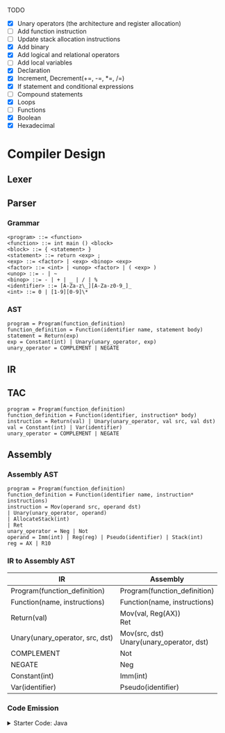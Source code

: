 TODO

- [x] Unary operators (the architecture and register allocation)
- [ ] Add function instruction
- [ ] Update stack allocation instructions
- [x] Add binary
- [x] Add logical and relational operators
- [ ] Add local variables
- [x] Declaration
- [x] Increment, Decrement(+=, -=, \*=, /=)
- [x] If statement and conditional expressions
- [ ] Compound statements
- [x] Loops
- [ ] Functions
- [x] Boolean
- [x] Hexadecimal

# Compiler Design

## Lexer

## Parser

### Grammar

```
<program> ::= <function>
<function> ::= int main () <block>
<block> ::= { <statement> }
<statement> ::= return <exp> ;
<exp> ::= <factor> | <exp> <binop> <exp>
<factor> ::= <int> | <unop> <factor> | ( <exp> )
<unop> ::= - | ~
<binop> ::= - | + | _ | / | %
<identifier> ::= [A-Za-z\_][A-Za-z0-9_]_
<int> ::= 0 | [1-9][0-9]\*
```

### AST

```
program = Program(function_definition)
function_definition = Function(identifier name, statement body)
statement = Return(exp)
exp = Constant(int) | Unary(unary_operator, exp)
unary_operator = COMPLEMENT | NEGATE
```

## IR

## TAC

```
program = Program(function_definition)
function_definition = Function(identifier, instruction* body)
instruction = Return(val) | Unary(unary_operator, val src, val dst)
val = Constant(int) | Var(identifier)
unary_operator = COMPLEMENT | NEGATE
```

## Assembly

### Assembly AST

```
program = Program(function_definition)
function_definition = Function(identifier name, instruction* instructions)
instruction = Mov(operand src, operand dst)
| Unary(unary_operator, operand)
| AllocateStack(int)
| Ret
unary_operator = Neg | Not
operand = Imm(int) | Reg(reg) | Pseudo(identifier) | Stack(int)
reg = AX | R10
```

### IR to Assembly AST

| IR                              | Assembly                                       |
| ------------------------------- | ---------------------------------------------- |
| Program(function_definition)    | Program(function_definition)                   |
| Function(name, instructions)    | Function(name, instructions)                   |
| Return(val)                     | Mov(val, Reg(AX)) <br/> Ret                    |
| Unary(unary_operator, src, dst) | Mov(src, dst) <br/> Unary(unary_operator, dst) |
| COMPLEMENT                      | Not                                            |
| NEGATE                          | Neg                                            |
| Constant(int)                   | Imm(int)                                       |
| Var(identifier)                 | Pseudo(identifier)                             |

### Code Emission

<Details>

<summary>
Starter Code: Java
</summary>

This project contains starter code written in Java 24.
It contains:

- A lexer for L1
- A parser for L1
- Semantic analysis for L1
- SSA translation and IR
- Code generation for an abstract assembly

Furthermore, the starter code also provides working `build.sh` and `run.sh` files.

## Code Overview

The starter code is meant to spare you some initial work on things that are not covered
by the lecture at the time of the first lab.
You will most likely need to touch large parts of the existing code sooner or later,
so we recommend going through it for a basic understanding of what is going on.

Remember that you are free to modify any code.

### Lexer & Tokens

The lexer lazily produces tokens from an input string.
Invalid input parts will generate `ErrorToken`s.

### Parser & AST

The parser is a handwritten, recursive-descent parser.
You can choose other technologies (e.g., ANTLR), but expanding this parser as needed
might be a good exercise to deepen your understanding.

The parser does not implement any kind of error recovery.
Instead, it just throws an exception as soon as the first problem is encountered.
You can implement error recovery, but it is not mandatory.

### Semantic Analysis

The semantic analysis in Lab 1 is just very basic.
You will need to expand it in future labs.
Similar to the parser, error handling is only very basic.

### SSA translation & IR

The SSA IR is inspired by [libFirm](https://libfirm.github.io/) and [Sea-of-Nodes](https://github.com/SeaOfNodes/).
It might be helpful to study these to get a better understanding of what is going on.
The implementation also showcases how SSA translation can directly apply optimizations.

In the first lab, you don't need to understand SSA in full detail.
However, register allocation on chordal graphs depends on SSA.
For Lab 1, register allocation can also be done just using the AST,
but that means you'll likely have to rewrite more code in future labs.
It can still make sense to start with simple, naive implementations to have something working early on.

### Code generation

This is more or less just a placeholder.
You most likely just want to fully replace it with your register allocation and instruction selection.

## Debugging Utilities

There is a chance something won't work on the first try.
To figure out the cause, we provide utilities that ease debugging.

- `edu.kit.kastel.vads.compiler.parser.Printer` allows printing the AST.
  As it inserts many parentheses, it can be helpful when debugging precedence problems.
- `edu.kit.kastel.vads.compiler.ir.util.GraphVizPrinter` can generate output in
  the DOT format. There are online tools (e.g.,
  <https://magjac.com/graphviz-visual-editor/>, which can display tooltips and
  subgraphs, or https://www.yworks.com/yed-live/, which is relatively good at
  neighbourhoods and larger layouts) that can visualize that output.
  It allows debugging anything related to the IR.
- `edu.kit.kastel.vads.compiler.ir.util.YCompPrinter` can generate output for [yComp](https://pp.ipd.kit.edu/firm/yComp.html).
  This tool is more sophisticated than GraphViz. See below for further information.

We also try to keep track of source positions as much as possible through the compiler.
You can get rid of all that, but it can be helpful to track down where something comes from.

### yComp

To use yComp, you need to patch the provided start script to make it work with modern Java versions.
You can copy-paste the following script:

```sh
#!/bin/sh
set -e

YCOMP="$0"
while [ -L "$YCOMP" ]; do
    LINK="$(readlink "$YCOMP")"
    case "$LINK" in
        /*) YCOMP="$LINK";;
        *)  YCOMP="${YCOMP%/*}/$LINK";;
    esac
done

# 1.5.0_22, 1.8, 9, 11.0.2...
# We only match on the first field
JAVA_VERSION="$(java -version 2>&1 | awk -F '"' '/version/ {print $2}' | cut -d'.' -f1)"

ADDITIONAL_ARGUMENTS=""

if [ "$JAVA_VERSION" -gt 9 ]; then
    echo "Java 9+ detected, opening potentially required packages"
    ADDITIONAL_ARGUMENTS='--add-opens java.desktop/sun.swing=ALL-UNNAMED'
fi

echo "Commandline is: 'java -Xmx512m $ADDITIONAL_ARGUMENTS -jar "${YCOMP%/*}/yComp.jar" "$@"'"
java -Xmx512m $ADDITIONAL_ARGUMENTS -jar "${YCOMP%/*}/yComp.jar" "$@"
```

You can directly dump graphs by setting the `DUMP_GRAPHS` environment variable to `vcg` or by passing `-DdumpGraphs=vcg`
to the compiler as a JVM argument (not as a program argument!).
The graphs will be dumped to the `graphs` directory relative to the output file.

## Miscellaneous

### Nullability

This project uses [jspecify](https://jspecify.dev/).
The `module-info.java` is annotated with `@NullMarked`,
meaning uses of `null` must be annotated, and not-null is assumed otherwise.

### Gradle

This project provides the wrapper for Gradle 8.14.
Additionally, the `application` plugin is used to easily specify the main class and build ready-to-use executables.
To ease setup ceremony,
the `foojay-resolver-convention` is used to automatically download a JDK matching the toolchain configuration.

</details>
